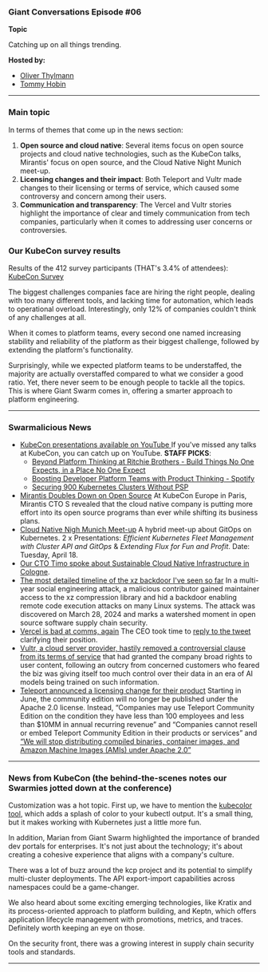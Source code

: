 
### Giant Conversations Episode #06

**Topic**

Catching up on all things trending. 

**Hosted by:** 

* [Oliver Thylmann](https://twitter.com/othylmann)
* [Tommy Hobin](https://twitter.com/tommyhobin)

------------------------------------------------------------------------------------------------------------------------------
### Main topic

In terms of themes that come up in the news section: 

1. **Open source and cloud native**: Several items focus on open source projects and cloud native technologies, such as the KubeCon talks, Mirantis' focus on open source, and the Cloud Native Night Munich meet-up. 
2. **Licensing changes and their impact**: Both Teleport and Vultr made changes to their licensing or terms of service, which caused some controversy and concern among their users. 
3. **Communication and transparency**: The Vercel and Vultr stories highlight the importance of clear and timely communication from tech companies, particularly when it comes to addressing user concerns or controversies.

### Our KubeCon survey results 

Results of the 412 survey participants (THAT's 3.4% of attendees): [KubeCon Survey](https://giantswarm541978.typeform.com/report/q8pl93tT/MB3shNUtb155zfb7)

The biggest challenges companies face are hiring the right people, dealing with too many different tools, and lacking time for automation, which leads to operational overload. Interestingly, only 12% of companies couldn't think of any challenges at all.

When it comes to platform teams, every second one named increasing stability and reliability of the platform as their biggest challenge, followed by extending the platform's functionality.

Surprisingly, while we expected platform teams to be understaffed, the majority are actually overstaffed compared to what we consider a good ratio. Yet, there never seem to be enough people to tackle all the topics. This is where Giant Swarm comes in, offering a smarter approach to platform engineering.

------------------------------------------------------------------------------------------------------------------------------

### Swarmalicious News 

- [KubeCon presentations available on YouTube ](https://www.youtube.com/@cncf/playlists) If you've missed any talks at KubeCon, you can catch up on YouTube.
**STAFF PICKS**:
  * [Beyond Platform Thinking at Ritchie Brothers - Build Things No One Expects, in a Place No One Expect](https://www.youtube.com/watch?v=rkteV6Mzjfs)
  * [Boosting Developer Platform Teams with Product Thinking - Spotify](https://www.youtube.com/watch?v=Z_KCOcoliLI)
  * [Securing 900 Kubernetes Clusters Without PSP](https://www.youtube.com/watch?v=lSGtiVJDXN0)
- [Mirantis Doubles Down on Open Source](https://thenewstack.io/kubecon24-mirantis-doubles-down-on-open-source/) At KubeCon Europe in Paris, Mirantis CTO S revealed that the cloud native company is putting more effort into its open source programs than ever while shifting its business plans.
- [Cloud Native Nigh Munich Meet-up](https://www.meetup.com/cloud-native-muc/events/300067739) A hybrid meet-up about GitOps on Kubernetes. 2 x Presentations: _Efficient Kubernetes Fleet Management with Cluster API and GitOps_ & _Extending Flux for Fun and Profit_. Date: Tuesday, April 18.
- [Our CTO Timo spoke about Sustainable Cloud Native Infrastructure in Cologne](https://www.meetup.com/creating-a-web-for-a-better-future/events/299629826/).
- [The most detailed timeline of the xz backdoor I've seen so far](https://research.swtch.com/xz-timeline) In a multi-year social engineering attack, a malicious contributor gained maintainer access to the xz compression library and hid a backdoor enabling remote code execution attacks on many Linux systems. The attack was discovered on March 28, 2024 and marks a watershed moment in open source software supply chain security.
- [Vercel is bad at comms, again](https://x.com/jamespotterdev/status/1775971832404849034) The CEO took time to [reply to the tweet](https://x.com/rauchg/status/1775996820533207334) clarifying their position.
- [Vultr, a cloud server provider, hastily removed a controversial clause from its terms of service](https://www.theregister.com/2024/03/28/vultr_content_controversy/) that had granted the company broad rights to user content, following an outcry from concerned customers who feared the biz was giving itself too much control over their data in an era of AI models being trained on such information.
- [Teleport announced a licensing change for their product](https://github.com/gravitational/teleport/discussions/39158) Starting in June, the community edition will no longer be published under the Apache 2.0 license. Instead, “Companies may use Teleport Community Edition on the condition they have less than 100 employees and less than $10MM in annual recurring revenue” and “Companies cannot resell or embed Teleport Community Edition in their products or services” and [“We will stop distributing compiled binaries, container images, and Amazon Machine Images (AMIs) under Apache 2.0”](https://goteleport.com/blog/teleport-community-license/)

------------------------------------------------------------------------------------------------------------------------------

### News from KubeCon (the behind-the-scenes notes our Swarmies jotted down at the conference)

Customization was a hot topic. First up, we have to mention the [kubecolor tool](https://github.com/kubecolor), which adds a splash of color to your kubectl output. It's a small thing, but it makes working with Kubernetes just a little more fun.

In addition, Marian from Giant Swarm highlighted the importance of branded dev portals for enterprises. It's not just about the technology; it's about creating a cohesive experience that aligns with a company's culture.

There was a lot of buzz around the kcp project and its potential to simplify multi-cluster deployments. The API export-import capabilities across namespaces could be a game-changer.

We also heard about some exciting emerging technologies, like Kratix and its process-oriented approach to platform building, and Keptn, which offers application lifecycle management with promotions, metrics, and traces. Definitely worth keeping an eye on those.

On the security front, there was a growing interest in supply chain security tools and standards.

------------------------------------------------------------------------------------------------------------------------------


